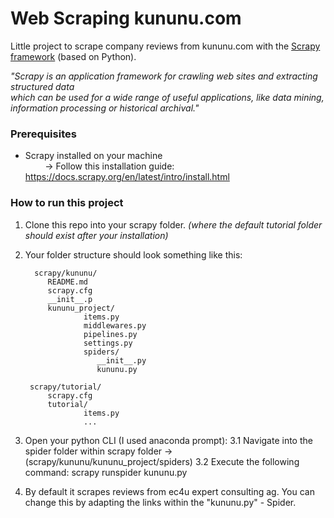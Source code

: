 # Web Scraping kununu.com

Little project to scrape company reviews from kununu.com with the [Scrapy framework](https://docs.scrapy.org/en/latest/intro/overview.html) (based on Python).

*"Scrapy is an application framework for crawling web sites and extracting structured data <br />
which can be used for a wide range of useful applications, 
like data mining, information processing or historical archival."*


### Prerequisites

+ Scrapy installed on your machine<br />
 &nbsp; &nbsp; &nbsp; &nbsp;  → Follow this installation guide: https://docs.scrapy.org/en/latest/intro/install.html
 
### How to run this project

1. Clone this repo into your scrapy folder. *(where the default tutorial folder should exist after your installation)*
2. Your folder structure should look something like this:

         scrapy/kununu/
            README.md
            scrapy.cfg
            __init__.p
            kununu_project/
                    items.py
                    middlewares.py
                    pipelines.py
                    settings.py
                    spiders/
                       __init__.py
                       kununu.py

        scrapy/tutorial/
            scrapy.cfg
            tutorial/
                    items.py
                    ...

3. Open your python CLI (I used anaconda prompt):
       3.1 Navigate into the spider folder within scrapy folder → (scrapy/kununu/kununu_project/spiders)
       3.2 Execute the following command: scrapy runspider kununu.py
       
4. By default it scrapes reviews from ec4u expert consulting ag. You can change this by adapting the links within the "kununu.py" - Spider.




    
